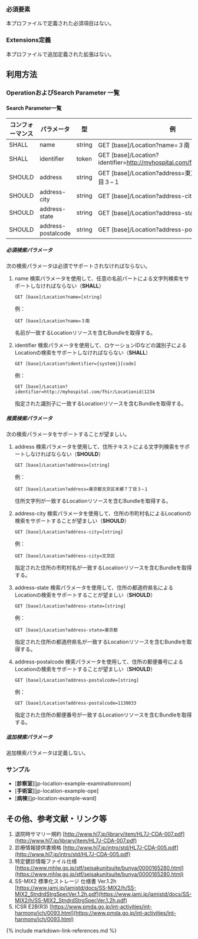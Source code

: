 
### 必須要素

 本プロファイルで定義された必須項目はない。

### Extensions定義

 本プロファイルで追加定義された拡張はない。

## 利用方法

### OperationおよびSearch Parameter 一覧

#### Search Parameter一覧

| コンフォーマンス | パラメータ    | 型     | 例                                                           |
| ---------------- | ------------- | ------ | ------------------------------------------------------------ |
| SHALL            | name | string | GET [base]/Location?name=３南 |
| SHALL            | identifier | token | GET [base]/Location?identifier=http://myhospital.com/fhir/Locationid\|1234 |
| SHOULD           | address | string | GET [base]/Location?address=東京都文京区本郷７丁目３−１ |
| SHOULD           | address-city | string | GET [base]/Location?address-city=文京区 |
| SHOULD           | address-state | string | GET [base]/Location?address-state=東京都 |
| SHOULD           | address-postalcode | string | GET [base]/Location?address-postalcode=1130033 |

##### 必須検索パラメータ

次の検索パラメータは必須でサポートされなければならない。

1. name 検索パラメータを使用して、任意の名前パートによる文字列検索をサポートしなければならない（**SHALL**）

   ```
   GET [base]/Location?name=[string]
   ```

   例：

   ```
   GET [base]/Location?name=３南
   ```

   名前が一致するLocationリソースを含むBundleを取得する。

1. identifier 検索パラメータを使用して、ロケーションIDなどの識別子によるLocationの検索をサポートしなければならない（**SHALL**）

   ```
   GET [base]/Location?identifier={system|}[code]
   ```

   例：

   ```
   GET [base]/Location?identifier=http://myhospital.com/fhir/Locationid|1234
   ```

   指定された識別子に一致するLocationリソースを含むBundleを取得する。


##### 推奨検索パラメータ

次の検索パラメータをサポートすることが望ましい。

1. address 検索パラメータを使用して、住所テキストによる文字列検索をサポートしなければならない（**SHOULD**）

   ```
   GET [base]/Location?address=[string]
   ```

   例：

   ```
   GET [base]/Location?address=東京都文京区本郷７丁目３−１
   ```

   住所文字列が一致するLocationリソースを含むBundleを取得する。

1. address-city 検索パラメータを使用して、住所の市町村名によるLocationの検索をサポートすることが望ましい（**SHOULD**）

   ```
   GET [base]/Location?address-city=[string]
   ```

   例：

   ```
   GET [base]/Location?address-city=文京区
   ```

   指定された住所の市町村名が一致するLocationリソースを含むBundleを取得する。


1. address-state 検索パラメータを使用して、住所の都道府県名によるLocationの検索をサポートすることが望ましい（**SHOULD**）

   ```
   GET [base]/Location?address-state=[string]
   ```

   例：

   ```
   GET [base]/Location?address-state=東京都
   ```

   指定された住所の都道府県名が一致するLocationリソースを含むBundleを取得する。

1. address-postalcode 検索パラメータを使用して、住所の郵便番号によるLocationの検索をサポートすることが望ましい（**SHOULD**）

   ```
   GET [base]/Location?address-postalcode=[string]
   ```

   例：

   ```
   GET [base]/Location?address-postalcode=1130033
   ```

   指定された住所の郵便番号が一致するLocationリソースを含むBundleを取得する。

##### 追加検索パラメータ 

追加検索パラメータは定義しない。

### サンプル
* [**診察室**][jp-location-example-examinationroom]
* [**手術室**][jp-location-example-ope]
* [**病棟**][jp-location-example-ward]

## その他、参考文献・リンク等

1. 退院時サマリー規約 [http://www.hl7.jp/library/item/HL7J-CDA-007.pdf](http://www.hl7.jp/library/item/HL7J-CDA-007.pdf)
1. 診療情報提供書規格 [http://www.hl7.jp/intro/std/HL7J-CDA-005.pdf](http://www.hl7.jp/intro/std/HL7J-CDA-005.pdf)
1. 特定健診情報ファイル仕様 [https://www.mhlw.go.jp/stf/seisakunitsuite/bunya/0000165280.html](https://www.mhlw.go.jp/stf/seisakunitsuite/bunya/0000165280.html)
1. SS-MIX2 標準化ストレージ 仕様書 Ver.1.2h [https://www.jami.jp/jamistd/docs/SS-MIX2/h/SS-MIX2_StndrdStrgSpecVer.1.2h.pdf](https://www.jami.jp/jamistd/docs/SS-MIX2/h/SS-MIX2_StndrdStrgSpecVer.1.2h.pdf)
1. ICSR E2B(R3) [https://www.pmda.go.jp/int-activities/int-harmony/ich/0093.html](https://www.pmda.go.jp/int-activities/int-harmony/ich/0093.html)

{% include markdown-link-references.md %}

